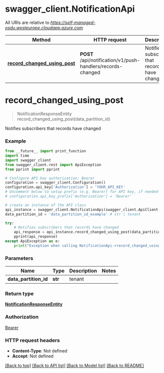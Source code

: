 # swagger_client.NotificationApi

All URIs are relative to *https://self-managed-osdu.westeurope.cloudapp.azure.com*

Method | HTTP request | Description
------------- | ------------- | -------------
[**record_changed_using_post**](NotificationApi.md#record_changed_using_post) | **POST** /api/notification/v1/push-handlers/records-changed | Notifies subscribers that records have changed


# **record_changed_using_post**
> NotificationResponseEntity record_changed_using_post(data_partition_id)

Notifies subscribers that records have changed

### Example
```python
from __future__ import print_function
import time
import swagger_client
from swagger_client.rest import ApiException
from pprint import pprint

# Configure API key authorization: Bearer
configuration = swagger_client.Configuration()
configuration.api_key['Authorization'] = 'YOUR_API_KEY'
# Uncomment below to setup prefix (e.g. Bearer) for API key, if needed
# configuration.api_key_prefix['Authorization'] = 'Bearer'

# create an instance of the API class
api_instance = swagger_client.NotificationApi(swagger_client.ApiClient(configuration))
data_partition_id = 'data_partition_id_example' # str | tenant

try:
    # Notifies subscribers that records have changed
    api_response = api_instance.record_changed_using_post(data_partition_id)
    pprint(api_response)
except ApiException as e:
    print("Exception when calling NotificationApi->record_changed_using_post: %s\n" % e)
```

### Parameters

Name | Type | Description  | Notes
------------- | ------------- | ------------- | -------------
 **data_partition_id** | **str**| tenant | 

### Return type

[**NotificationResponseEntity**](NotificationResponseEntity.md)

### Authorization

[Bearer](../README.md#Bearer)

### HTTP request headers

 - **Content-Type**: Not defined
 - **Accept**: Not defined

[[Back to top]](#) [[Back to API list]](../README.md#documentation-for-api-endpoints) [[Back to Model list]](../README.md#documentation-for-models) [[Back to README]](../README.md)

